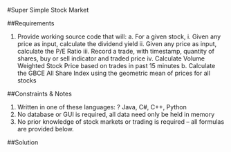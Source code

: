
#Super Simple Stock Market

##Requirements 
1. Provide working source code that will:
      a. For a given stock, 
      	i. Given any price as input, calculate the dividend yield 
      	ii. Given any price as input, calculate the P/E Ratio 
      	iii. Record a trade, with timestamp, quantity of shares, buy or sell indicator and traded price 
      	iv. Calculate Volume Weighted Stock Price based on trades in past 15 minutes 
      b. Calculate the GBCE All Share Index using the geometric mean of prices for all stocks 


##Constraints & Notes 
1. Written in one of these languages: 
      ? Java, C#, C++, Python 
2. No database or GUI is required, all data need only be held in memory 
3. No prior knowledge of stock markets or trading is required – all formulas are provided below. 

##Solution

